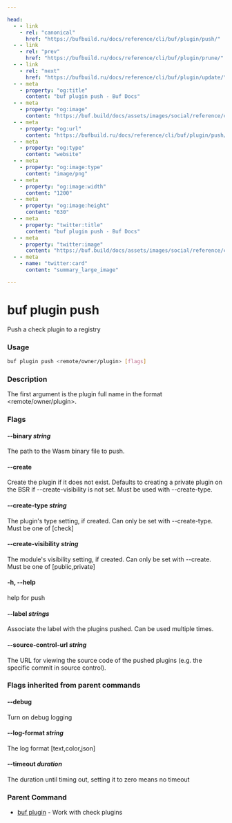 ```yaml
---

head:
  - - link
    - rel: "canonical"
      href: "https://bufbuild.ru/docs/reference/cli/buf/plugin/push/"
  - - link
    - rel: "prev"
      href: "https://bufbuild.ru/docs/reference/cli/buf/plugin/prune/"
  - - link
    - rel: "next"
      href: "https://bufbuild.ru/docs/reference/cli/buf/plugin/update/"
  - - meta
    - property: "og:title"
      content: "buf plugin push - Buf Docs"
  - - meta
    - property: "og:image"
      content: "https://buf.build/docs/assets/images/social/reference/cli/buf/plugin/push.png"
  - - meta
    - property: "og:url"
      content: "https://bufbuild.ru/docs/reference/cli/buf/plugin/push/"
  - - meta
    - property: "og:type"
      content: "website"
  - - meta
    - property: "og:image:type"
      content: "image/png"
  - - meta
    - property: "og:image:width"
      content: "1200"
  - - meta
    - property: "og:image:height"
      content: "630"
  - - meta
    - property: "twitter:title"
      content: "buf plugin push - Buf Docs"
  - - meta
    - property: "twitter:image"
      content: "https://buf.build/docs/assets/images/social/reference/cli/buf/plugin/push.png"
  - - meta
    - name: "twitter:card"
      content: "summary_large_image"

---
```


# buf plugin push

Push a check plugin to a registry

### Usage

```sh
buf plugin push <remote/owner/plugin> [flags]
```

### Description

The first argument is the plugin full name in the format <remote/owner/plugin>.

### Flags

#### \--binary _string_

The path to the Wasm binary file to push.

#### \--create

Create the plugin if it does not exist. Defaults to creating a private plugin on the BSR if --create-visibility is not set. Must be used with --create-type.

#### \--create-type _string_

The plugin's type setting, if created. Can only be set with --create-type. Must be one of \[check\]

#### \--create-visibility _string_

The module's visibility setting, if created. Can only be set with --create. Must be one of \[public,private\]

#### \-h, --help

help for push

#### \--label _strings_

Associate the label with the plugins pushed. Can be used multiple times.

#### \--source-control-url _string_

The URL for viewing the source code of the pushed plugins (e.g. the specific commit in source control).

### Flags inherited from parent commands

#### \--debug

Turn on debug logging

#### \--log-format _string_

The log format \[text,color,json\]

#### \--timeout _duration_

The duration until timing out, setting it to zero means no timeout

### Parent Command

- [buf plugin](../) - Work with check plugins
